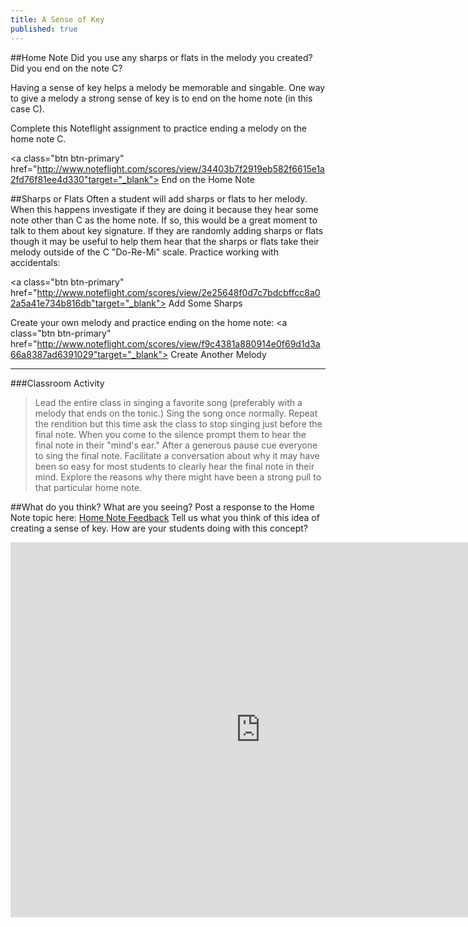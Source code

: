 ```yaml
---
title: A Sense of Key
published: true
---
```


##Home Note
Did you use any sharps or flats in the melody you created?  Did you end on the note C?

Having a sense of key helps a melody be memorable and singable. One way to give a melody a strong sense of key is to end on the home note (in this case C).

Complete this Noteflight assignment to practice ending a melody on the home note C.

<a class="btn btn-primary" href="http://www.noteflight.com/scores/view/34403b7f2919eb582f6615e1a2fd76f81ee4d330"target="_blank"><i class="fa fa-music"></i> End on the Home Note</a>


##Sharps or Flats
Often a student will add sharps or flats to her melody. When this happens investigate if they are doing it because they hear some note other than C as the home note. If so, this would be a great moment to talk to them about key signature. If they are randomly adding sharps or flats though it may be useful to help them hear that the sharps or flats take their melody outside of the C "Do-Re-Mi" scale. 
Practice working with accidentals:

<a class="btn btn-primary" href="http://www.noteflight.com/scores/view/2e25648f0d7c7bdcbffcc8a02a5a41e734b816db"target="_blank"><i class="fa fa-music"></i> Add Some Sharps</a>

Create your own melody and practice ending on the home note:
<a class="btn btn-primary" href="http://www.noteflight.com/scores/view/f9c4381a880914e0f69d1d3a66a8387ad6391029"target="_blank"><i class="fa fa-music"></i> Create Another Melody</a>

___
###Classroom Activity
>Lead the entire class in singing a favorite song (preferably with a melody that ends on the tonic.) Sing the song once normally. Repeat the rendition but this time ask the class to stop singing just before the final note. When you come to the silence prompt them to hear the final note in their "mind's ear."  After a generous pause cue everyone to sing the final note. Facilitate a conversation about why it may have been so easy for most students to clearly hear the final note in their mind. Explore the reasons why there might have been a strong pull to that particular home note. 

##What do you think? What are you seeing?
Post a response to the Home Note topic here: <a class="btn btn-primary" target="_blank" href="http://discourse.yciw.net/t/giving-a-melody-a-sense-of-key/55?u=matt"><i class="fa fa-weixin"></i> Home Note Feedback</a>   Tell us what you think of this idea of creating a sense of key. How are your students doing with this concept?

<iframe src="http://discourse.yciw.net/t/introduce-yourself-and-say-hello/21?u=matt" width="800" height="600" frameborder="0"></iframe>



